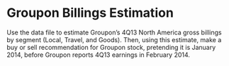 # Groupon Billings Estimation
Use the data file to estimate Groupon’s 4Q13 North America gross billings by segment (Local, Travel, and Goods). Then, using this estimate, make a buy or sell recommendation for Groupon stock, pretending it is January 2014, before Groupon reports 4Q13 earnings in February 2014.
